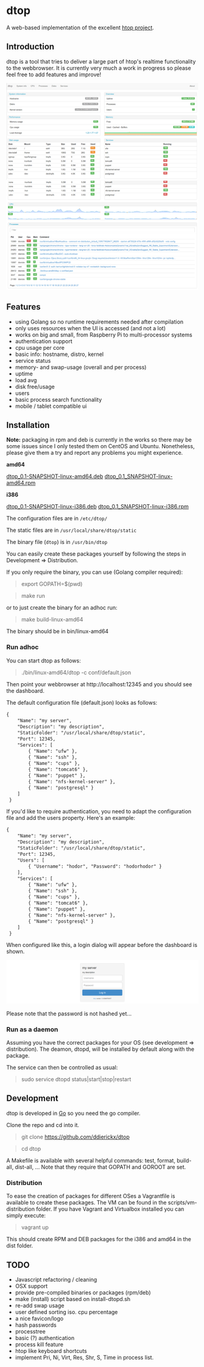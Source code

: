 # dtop #

A web-based implementation of the excellent [htop project](http://htop.sourceforge.net).

## Introduction ##

dtop is a tool that tries to deliver a large part of htop's realtime functionality to the webbrowser. It is currently very much a work in progress so please feel free to add features and improve!

![Image](/doc/screenshot1.png?raw=true)
![Image](/doc/screenshot2.png?raw=true)

## Features ##

*   using Golang so no runtime requirements needed after compilation
*   only uses resources when the UI is accessed (and not a lot)
*   works on big and small, from Raspberry Pi to multi-processor systems
*	authentication support
*	cpu usage per core
*   basic info: hostname, distro, kernel
*	service status
*	memory- and swap-usage (overall and per process)
*	uptime
*	load avg
*	disk free/usage
*	users
*	basic process search functionality
*   mobile / tablet compatible ui

## Installation ##

**Note:** packaging in rpm and deb is currently in the works so there may be some issues since I only tested them on CentOS and Ubuntu. Nonetheless, please give them a try and report any problems you might experience.

**amd64**

[dtop_0.1-SNAPSHOT-linux-amd64.deb](https://www.dropbox.com/s/6ojuotr6telttm9/dtop_0.1-SNAPSHOT-linux-amd64.deb)
[dtop_0.1_SNAPSHOT-linux-amd64.rpm](https://www.dropbox.com/s/8lv07hy55cnyqiz/dtop_0.1_SNAPSHOT-linux-amd64.rpm)

**i386**

[dtop_0.1-SNAPSHOT-linux-i386.deb](https://www.dropbox.com/s/jgrkmbh8j7fzs8c/dtop_0.1-SNAPSHOT-linux-i386.deb)
[dtop_0.1_SNAPSHOT-linux-i386.rpm](https://www.dropbox.com/s/yxrgsoc484ej4cr/dtop_0.1_SNAPSHOT-linux-i386.rpm)

The configuration files are in `/etc/dtop/`

The static files are in `/usr/local/share/dtop/static`

The binary file (`dtop`) is in `/usr/bin/dtop`

You can easily create these packages yourself by following the steps in Development => Distribution.

If you only require the binary, you can use (Golang compiler required):

> export GOPATH=$(pwd)

> make run

or to just create the binary for an adhoc run:

> make build-linux-amd64

The binary should be in bin/linux-amd64

### Run adhoc

You can start dtop as follows:

> ./bin/linux-amd64/dtop -c conf/default.json

Then point your webbrowser at http://localhost:12345 and you should see the dashboard.

The default configuration file (default.json) looks as follows:

	{
	    "Name": "my server",
	    "Description": "my description",
	    "StaticFolder": "/usr/local/share/dtop/static",
	    "Port": 12345,
	    "Services": [
	        { "Name": "ufw" },
	        { "Name": "ssh" },
	        { "Name": "cups" },
	        { "Name": "tomcat6" },
	        { "Name": "puppet" },
	        { "Name": "nfs-kernel-server" },
	        { "Name": "postgresql" }
	    ]
	 }

If you'd like to require authentication, you need to adapt the configuration file and add the users property. Here's an example:

	{
	    "Name": "my server",
	    "Description": "my description",
	    "StaticFolder": "/usr/local/share/dtop/static",
	    "Port": 12345,
	    "Users": [
	    	{ "Username": "hodor", "Password": "hodorhodor" }
	    ],
	    "Services": [
	        { "Name": "ufw" },
	        { "Name": "ssh" },
	        { "Name": "cups" },
	        { "Name": "tomcat6" },
	        { "Name": "puppet" },
	        { "Name": "nfs-kernel-server" },
	        { "Name": "postgresql" }
	    ]
	 }

When configured like this, a login dialog will appear before the dashboard is shown.

![Image](/doc/screenshot3.png?raw=true)

Please note that the password is not hashed yet...

### Run as a daemon

Assuming you have the correct packages for your OS (see development => distribution). The deamon, dtopd, will be installed by default along with the package.

The service can then be controlled as usual:

> sudo service dtopd status|start|stop|restart

## Development ##

dtop is developed in [Go](http://golang.org) so you need the go compiler.

Clone the repo and cd into it.

> git clone https://github.com/ddierickx/dtop

> cd dtop

A Makefile is available with several helpful commands: test, format, build-all, dist-all, ... Note that they require that GOPATH and GOROOT are set.

### Distribution ###

To ease the creation of packages for different OSes a Vagrantfile is available to create these packages. The VM can be found in the scripts/vm-distribution folder. If you have Vagrant and Virtualbox installed you can simply execute:

> vagrant up

This should create RPM and DEB packages for the i386 and amd64 in the dist folder.

## TODO ##

*	Javascript refactoring / cleaning
*	OSX support
*   provide pre-compiled binaries or packages (rpm/deb)
*   make (install) script based on install-dtopd.sh
*   re-add swap usage
*	user defined sorting iso. cpu percentage
*   a nice favicon/logo
*	hash passwords
*	processtree
*	basic (?) authentication
*	process kill feature
*	htop like keyboard shortcuts
*	implement Pri, Ni, Virt, Res, Shr, S, Time in process list.

